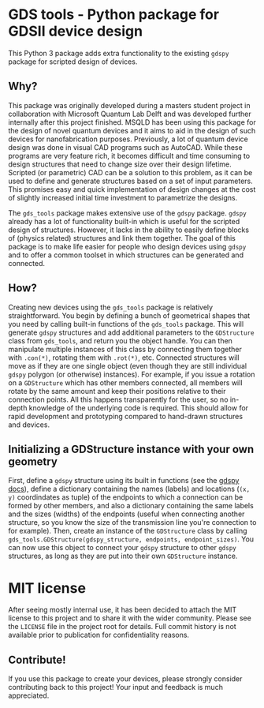 # GDS tools - Python package for GDSII device design
This Python 3 package adds extra functionality to the existing `gdspy` package for scripted design of devices.

## Why?
This package was originally developed during a masters student project in collaboration with Microsoft Quantum Lab Delft and was developed further internally after this project finished. MSQLD has been using this package for the design of novel quantum devices and it aims to aid in the design of such devices for nanofabrication purposes. Previously, a lot of quantum device design was done in visual CAD programs such as AutoCAD. While these programs are very feature rich, it becomes difficult and time consuming to design structures that need to change size over their design lifetime. Scripted (or parametric) CAD can be a solution to this problem, as it can be used to define and generate structures based on a set of input parameters. This promises easy and quick implementation of design changes at the cost of slightly increased initial time investment to parametrize the designs.

The `gds_tools` package makes extensive use of the `gdspy` package. `gdspy` already has a lot of functionality built-in which is useful for the scripted design of structures. However, it lacks in the ability to easily define blocks of (physics related) structures and link them together. The goal of this package is to make life easier for people who design devices using `gdspy` and to offer a common toolset in which structures can be generated and connected.

## How?
Creating new devices using the `gds_tools` package is relatively straightforward. You begin by defining a bunch of geometrical shapes that you need by calling built-in functions of the `gds_tools` package. This will generate `gdspy` structures and add additional parameters to the `GDStructure` class from `gds_tools`, and return you the object handle. You can then manipulate multiple instances of this class by connecting them together with `.con(*)`, rotating them with `.rot(*)`, etc. Connected structures will move as if they are one single object (even though they are still individual `gdspy` polygon (or otherwise) instances). For example, if you issue a rotation on a `GDStructure` which has other members connected, all members will rotate by the same amount and keep their positions relative to their connection points.
All this happens transparently for the user, so no in-depth knowledge of the underlying code is required. This should allow for rapid development and prototyping compared to hand-drawn structures and devices.

## Initializing a GDStructure instance with your own geometry
First, define a `gdspy` structure using its built in functions (see the [gdspy docs](https://gdspy.readthedocs.io/en/latest/geometry.html)), define a dictionary containing the names (labels) and locations (`(x, y)` coordindates as tuple) of the endpoints to which a connection can be formed by other members, and also a dictionary containing the same labels and the sizes (widths) of the endpoints (useful when connecting another structure, so you know the size of the transmission line you're connection to for example). Then, create an instance of the `GDStructure` class by calling `gds_tools.GDStructure(gdspy_structure, endpoints, endpoint_sizes)`. You can now use this object to connect your `gdspy` structure to other `gdspy` structures, as long as they are put into their own `GDStructure` instance.

# MIT license
After seeing mostly internal use, it has been decided to attach the MIT license to this project and to share it with the wider community. Please see the `LICENSE` file in the project root for details. Full commit history is not available prior to publication for confidentiality reasons.

## Contribute!
If you use this package to create your devices, please strongly consider contributing back to this project! Your input and feedback is much appreciated.
